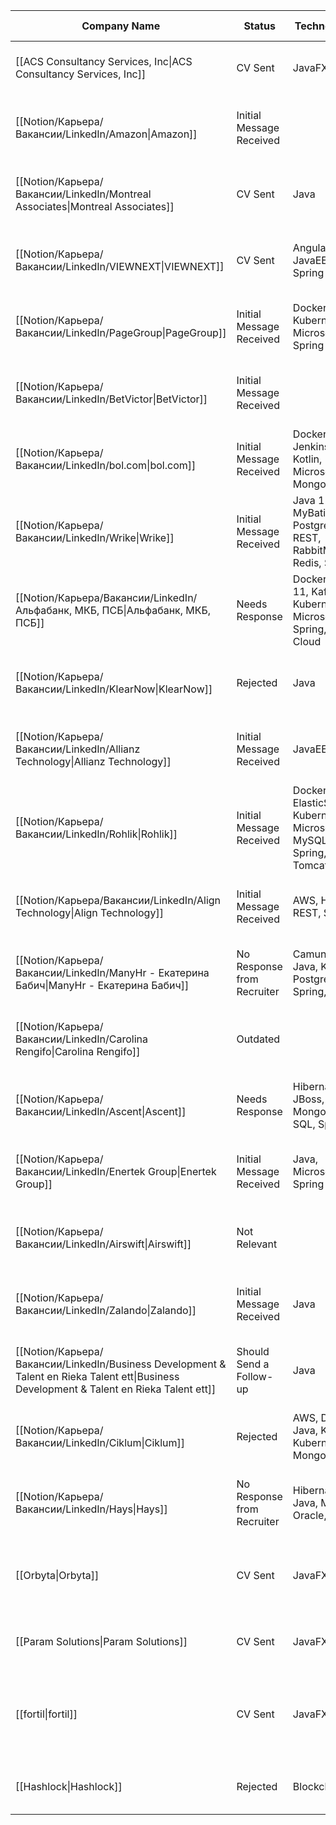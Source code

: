 |Company Name|Status|Technologies|Country|Last contact|Created|LinkedIn dialog URL|Offers relocation|Remote|Updated|LinnedIn Job URL|
|---|---|---|---|---|---|---|---|---|---|---|
|[[ACS Consultancy Services, Inc\|ACS Consultancy Services, Inc]]|CV Sent|JavaFX|US||July 21, 2024 9:00 PM||[ ]|Yes|July 21, 2024 9:17 PM|[https://www.linkedin.com/jobs/search/?currentJobId=3909011509&eBP=NOT_ELIGIBLE_FOR_CHARGING&f_WT=2&geoId=92000000&keywords=javafx&location=Worldwide&origin=JOB_SEARCH_PAGE_JOB_FILTER&refId=AqnpM3o%2BVMNEd8Y0VXGlpQ%3D%3D&refresh=true&trackingId=dT5lcjW42DlqEnN43RUb6A%3D%3D](https://www.linkedin.com/jobs/search/?currentJobId=3909011509&eBP=NOT_ELIGIBLE_FOR_CHARGING&f_WT=2&geoId=92000000&keywords=javafx&location=Worldwide&origin=JOB_SEARCH_PAGE_JOB_FILTER&refId=AqnpM3o%2BVMNEd8Y0VXGlpQ%3D%3D&refresh=true&trackingId=dT5lcjW42DlqEnN43RUb6A%3D%3D)|
|[[Notion/Карьера/Вакансии/LinkedIn/Amazon\|Amazon]]|Initial Message Received||||April 29, 2022 2:33 AM||[x]||May 12, 2022 6:00 PM||
|[[Notion/Карьера/Вакансии/LinkedIn/Montreal Associates\|Montreal Associates]]|CV Sent|Java|Spain|April 21, 2022|April 29, 2022 2:27 AM|[https://www.linkedin.com/messaging/thread/2-OTY2YjZiOGItZjRkZS00M2JiLWE3OGYtOWFhN2Q2YjIyNzllXzAxMw==/](https://www.linkedin.com/messaging/thread/2-OTY2YjZiOGItZjRkZS00M2JiLWE3OGYtOWFhN2Q2YjIyNzllXzAxMw==/)|[ ]|Partially Remote|April 29, 2022 2:30 AM||
|[[Notion/Карьера/Вакансии/LinkedIn/VIEWNEXT\|VIEWNEXT]]|CV Sent|Angular, JavaEE, Node, Spring|Spain|April 21, 2022|April 29, 2022 2:25 AM|[https://www.linkedin.com/messaging/thread/2-YjJhZjUwYWUtZTdmNy00ZTgwLThmYTUtYmVlZjgwZjY2MzI1XzAxMw==/](https://www.linkedin.com/messaging/thread/2-YjJhZjUwYWUtZTdmNy00ZTgwLThmYTUtYmVlZjgwZjY2MzI1XzAxMw==/)|[ ]||April 29, 2022 2:27 AM||
|[[Notion/Карьера/Вакансии/LinkedIn/PageGroup\|PageGroup]]|Initial Message Received|Docker, Kubernetes, Microservices, Spring|Spain|April 20, 2022|April 29, 2022 2:22 AM|[https://www.linkedin.com/messaging/thread/2-OGM3NjRiNTEtNjc5Zi00MTYwLThiMzAtY2MzYjQ5Mzc2MWVkXzAxMw==/](https://www.linkedin.com/messaging/thread/2-OGM3NjRiNTEtNjc5Zi00MTYwLThiMzAtY2MzYjQ5Mzc2MWVkXzAxMw==/)|[ ]|Partially Remote|April 29, 2022 2:25 AM||
|[[Notion/Карьера/Вакансии/LinkedIn/BetVictor\|BetVictor]]|Initial Message Received|||April 20, 2022|April 29, 2022 2:20 AM|[https://www.linkedin.com/messaging/thread/2-ZmU0NmJlMGMtYzY3YS00YWU2LTg3YjEtYzJhOWZhZTI0NDgxXzAxMg==/](https://www.linkedin.com/messaging/thread/2-ZmU0NmJlMGMtYzY3YS00YWU2LTg3YjEtYzJhOWZhZTI0NDgxXzAxMg==/)|[ ]||April 29, 2022 2:21 AM||
|[[Notion/Карьера/Вакансии/LinkedIn/bol.com\|bol.com]]|Initial Message Received|Docker, Jenkins, Kotlin, Microservices, MongoDB|Netherlands|April 20, 2022|April 29, 2022 2:16 AM|[https://www.linkedin.com/messaging/thread/2-MzUxNTM4MTEtMDM3MS00NTE5LWI3MTAtYjc5YWQ2YzMzOTJmXzAxMg==/](https://www.linkedin.com/messaging/thread/2-MzUxNTM4MTEtMDM3MS00NTE5LWI3MTAtYjc5YWQ2YzMzOTJmXzAxMg==/)|[x]||April 29, 2022 2:19 AM||
|[[Notion/Карьера/Вакансии/LinkedIn/Wrike\|Wrike]]|Initial Message Received|Java 11, MyBatis, PostgreSQL, REST, RabbitMQ, Redis, Spring|Czechia, Greece, Poland|April 15, 2022|April 29, 2022 2:11 AM|[https://www.linkedin.com/messaging/thread/2-OGYxOTIzMTMtYWY4OC00ZTZjLTkwZjQtOTQyYTM2Y2E0MzkzXzAxMw==/](https://www.linkedin.com/messaging/thread/2-OGYxOTIzMTMtYWY4OC00ZTZjLTkwZjQtOTQyYTM2Y2E0MzkzXzAxMw==/)|[ ]|Yes|April 29, 2022 2:16 AM||
|[[Notion/Карьера/Вакансии/LinkedIn/Альфабанк, МКБ, ПСБ\|Альфабанк, МКБ, ПСБ]]|Needs Response|Docker, Java 11, Kafka, Kubernetes, Microservices, Spring, Spring Cloud|Russia||April 29, 2022 2:09 AM||[ ]||April 29, 2022 2:11 AM||
|[[Notion/Карьера/Вакансии/LinkedIn/KlearNow\|KlearNow]]|Rejected|Java|Spain|April 12, 2022|April 29, 2022 2:07 AM|[https://www.linkedin.com/messaging/thread/2-M2ViMWY2MDYtYTE3MC00YTk2LWE4NTAtYTZhNDdmMzNiMzYzXzAxMA==/](https://www.linkedin.com/messaging/thread/2-M2ViMWY2MDYtYTE3MC00YTk2LWE4NTAtYTZhNDdmMzNiMzYzXzAxMA==/)|[ ]||April 29, 2022 2:09 AM||
|[[Notion/Карьера/Вакансии/LinkedIn/Allianz Technology\|Allianz Technology]]|Initial Message Received|JavaEE|Spain|April 14, 2022|April 29, 2022 2:06 AM|[https://www.linkedin.com/messaging/thread/2-MGU5NTBhYmQtNTIxNC00MmY5LTk5MTctNDQzNGYzMDNjMDc3XzAxMw==/](https://www.linkedin.com/messaging/thread/2-MGU5NTBhYmQtNTIxNC00MmY5LTk5MTctNDQzNGYzMDNjMDc3XzAxMw==/)|[ ]||April 29, 2022 2:07 AM||
|[[Notion/Карьера/Вакансии/LinkedIn/Rohlik\|Rohlik]]|Initial Message Received|Docker, ElasticSearch, Kubernetes, Microservices, MySQL, React, Spring, Tomcat||April 14, 2022|April 29, 2022 2:04 AM|[https://www.linkedin.com/messaging/thread/2-ZjkxYTlhMjAtY2UyNS00N2Q2LWEwNDEtYzMyYzBkNGVkMTE4XzAxMw==/](https://www.linkedin.com/messaging/thread/2-ZjkxYTlhMjAtY2UyNS00N2Q2LWEwNDEtYzMyYzBkNGVkMTE4XzAxMw==/)|[ ]||April 29, 2022 2:06 AM||
|[[Notion/Карьера/Вакансии/LinkedIn/Align Technology\|Align Technology]]|Initial Message Received|AWS, HTTP, REST, Spring||April 14, 2022|April 29, 2022 2:00 AM|[https://www.linkedin.com/messaging/thread/2-ZDJjM2M0ZmYtYzFjNC00MDA2LWE3MjItOGQ2Y2Y5OGM4NmMzXzAxMg==/](https://www.linkedin.com/messaging/thread/2-ZDJjM2M0ZmYtYzFjNC00MDA2LWE3MjItOGQ2Y2Y5OGM4NmMzXzAxMg==/)|[ ]||April 29, 2022 2:03 AM||
|[[Notion/Карьера/Вакансии/LinkedIn/ManyHr - Екатерина Бабич\|ManyHr - Екатерина Бабич]]|No Response from Recruiter|Camunda, Java, Kafka, PostgreSQL, Spring, gRPC|Russia|April 13, 2022|April 29, 2022 1:58 AM|[https://www.linkedin.com/messaging/thread/2-ZTZhMTk2YmMtNmZlNy00YmU3LThkNGMtMzVhZGJmZWQwNzdlXzAxMA==/](https://www.linkedin.com/messaging/thread/2-ZTZhMTk2YmMtNmZlNy00YmU3LThkNGMtMzVhZGJmZWQwNzdlXzAxMA==/)|[ ]||April 29, 2022 2:00 AM||
|[[Notion/Карьера/Вакансии/LinkedIn/Carolina Rengifo\|Carolina Rengifo]]|Outdated||Spain||April 29, 2022 1:51 AM||[ ]|Partially Remote|April 29, 2022 1:57 AM||
|[[Notion/Карьера/Вакансии/LinkedIn/Ascent\|Ascent]]|Needs Response|Hibernate, JBoss, Java, MongoDB, SQL, Spring|Bulgaria, Malta, Spain, UK|April 13, 2022|April 29, 2022 1:46 AM|[https://www.linkedin.com/messaging/thread/2-YmFjYTIzZDYtZmM4Yy00MzU0LTkwOGQtZDgzZjI3MzhkZjBkXzAxMg==/](https://www.linkedin.com/messaging/thread/2-YmFjYTIzZDYtZmM4Yy00MzU0LTkwOGQtZDgzZjI3MzhkZjBkXzAxMg==/)|[ ]|Yes|April 29, 2022 1:49 AM||
|[[Notion/Карьера/Вакансии/LinkedIn/Enertek Group\|Enertek Group]]|Initial Message Received|Java, Microservices, Spring|Spain|April 28, 2022|April 29, 2022 1:43 AM|[https://www.linkedin.com/messaging/thread/2-YTQ5ZDdjOGItYmJkNi00ODVlLWFmMWUtZTlkNDMxMWQ0ZjdlXzAxMg==/](https://www.linkedin.com/messaging/thread/2-YTQ5ZDdjOGItYmJkNi00ODVlLWFmMWUtZTlkNDMxMWQ0ZjdlXzAxMg==/)|[ ]||April 29, 2022 1:55 AM||
|[[Notion/Карьера/Вакансии/LinkedIn/Airswift\|Airswift]]|Not Relevant|||April 13, 2022|April 29, 2022 1:41 AM|[https://www.linkedin.com/messaging/thread/2-MDY2Y2FiZjItYTkwOS00M2U2LWIzYzQtNDdlZmY3YzkxNmVkXzAxMg==/](https://www.linkedin.com/messaging/thread/2-MDY2Y2FiZjItYTkwOS00M2U2LWIzYzQtNDdlZmY3YzkxNmVkXzAxMg==/)|[ ]||April 29, 2022 1:55 AM||
|[[Notion/Карьера/Вакансии/LinkedIn/Zalando\|Zalando]]|Initial Message Received|Java|Germany|April 13, 2022|April 29, 2022 1:39 AM|[https://www.linkedin.com/messaging/thread/2-Y2EwY2E5NDMtMmQ2Mi00NTRjLWJjZWItYmE2ODRkMGMwOTYxXzAxMw==/](https://www.linkedin.com/messaging/thread/2-Y2EwY2E5NDMtMmQ2Mi00NTRjLWJjZWItYmE2ODRkMGMwOTYxXzAxMw==/)|[x]||April 29, 2022 1:55 AM||
|[[Notion/Карьера/Вакансии/LinkedIn/Business Development & Talent en Rieka Talent ett\|Business Development & Talent en Rieka Talent ett]]|Should Send a Follow-up|Java||April 12, 2022|April 29, 2022 1:36 AM|[https://www.linkedin.com/messaging/thread/2-N2JmZjE4ODItNTcwMC00MGU1LWFjODItZDU0ZmUxMWEyNjhmXzAxMw==/](https://www.linkedin.com/messaging/thread/2-N2JmZjE4ODItNTcwMC00MGU1LWFjODItZDU0ZmUxMWEyNjhmXzAxMw==/)|[ ]||April 29, 2022 1:55 AM||
|[[Notion/Карьера/Вакансии/LinkedIn/Ciklum\|Ciklum]]|Rejected|AWS, Docker, Java, Kafka, Kubernetes, MongoDB|Spain|April 12, 2022|April 29, 2022 1:34 AM|[https://www.linkedin.com/messaging/thread/2-ZTM5YzBkNDItODk2ZS00NGEyLWIyZjQtODcxNDIwZmNjNGQ0XzAxMw==/](https://www.linkedin.com/messaging/thread/2-ZTM5YzBkNDItODk2ZS00NGEyLWIyZjQtODcxNDIwZmNjNGQ0XzAxMw==/)|[ ]|Yes|April 29, 2022 1:57 AM||
|[[Notion/Карьера/Вакансии/LinkedIn/Hays\|Hays]]|No Response from Recruiter|Hibernate, Java, MySQL, Oracle, Spring|Spain|April 12, 2022|April 29, 2022 1:26 AM|[https://www.linkedin.com/messaging/thread/2-MTkwNTIxYTQtZmQ2NS00MmVmLWFiMDYtMmY1MmMyNTBiYzFjXzAxMg==/](https://www.linkedin.com/messaging/thread/2-MTkwNTIxYTQtZmQ2NS00MmVmLWFiMDYtMmY1MmMyNTBiYzFjXzAxMg==/)|[ ]||April 29, 2022 1:55 AM||
|[[Orbyta\|Orbyta]]|CV Sent|JavaFX|Italy||July 21, 2024 9:03 PM||[ ]|Yes|July 21, 2024 9:17 PM|[https://www.linkedin.com/jobs/search/?currentJobId=3973197724&eBP=CwEAAAGQ1WCaXCctcs8EsjmRBEK_uTzs2vkaWZgSlIhoZejjcgKjXkWLBn2vfRQJ_ygtgsRZWnAwXU2w5G-rxm4H7hnm5xX0y5R3fQ-_GYCLFepQq4Etc3hRry212-rYA0mEcS19n-dI64G37Sa6KD6ya7XCmKMYNemGxPBcU1cc91iq5mQLgH9vBbUWuYK7xOEEwFg1Os5DT5y4CxW3axJpqPOOvXuxsd3WVjy-okQ5K1GFDIIwVqZjlHlG7izDaoSG7kgxiRCaFraLknSZdESkOLNv9bNp99_1F7hNnj6GDMgb_oP9xjOXWo-ZmUryORvZMoTeypGymZ9LCljiK1mJF3fbZN4cruO51rGi3hoD-W3qfM3Ad62JrgswB3FLDBQ8Ru3NvuE3b4NzQDPRQvKTazpnaYgcF5HV&f_WT=2&geoId=92000000&keywords=javafx&location=Worldwide&origin=JOB_SEARCH_PAGE_JOB_FILTER&refId=gPaX2CYgtoBv%2FvA26BSlGQ%3D%3D&refresh=true&trackingId=9ii3pBjSOD5lirMpsYxRGA%3D%3D](https://www.linkedin.com/jobs/search/?currentJobId=3973197724&eBP=CwEAAAGQ1WCaXCctcs8EsjmRBEK_uTzs2vkaWZgSlIhoZejjcgKjXkWLBn2vfRQJ_ygtgsRZWnAwXU2w5G-rxm4H7hnm5xX0y5R3fQ-_GYCLFepQq4Etc3hRry212-rYA0mEcS19n-dI64G37Sa6KD6ya7XCmKMYNemGxPBcU1cc91iq5mQLgH9vBbUWuYK7xOEEwFg1Os5DT5y4CxW3axJpqPOOvXuxsd3WVjy-okQ5K1GFDIIwVqZjlHlG7izDaoSG7kgxiRCaFraLknSZdESkOLNv9bNp99_1F7hNnj6GDMgb_oP9xjOXWo-ZmUryORvZMoTeypGymZ9LCljiK1mJF3fbZN4cruO51rGi3hoD-W3qfM3Ad62JrgswB3FLDBQ8Ru3NvuE3b4NzQDPRQvKTazpnaYgcF5HV&f_WT=2&geoId=92000000&keywords=javafx&location=Worldwide&origin=JOB_SEARCH_PAGE_JOB_FILTER&refId=gPaX2CYgtoBv%2FvA26BSlGQ%3D%3D&refresh=true&trackingId=9ii3pBjSOD5lirMpsYxRGA%3D%3D)|
|[[Param Solutions\|Param Solutions]]|CV Sent|JavaFX|||July 21, 2024 9:04 PM||[ ]|Yes|July 21, 2024 9:17 PM|[https://www.linkedin.com/jobs/search/?currentJobId=3934971886&eBP=NOT_ELIGIBLE_FOR_CHARGING&f_E=4&f_WT=2&geoId=92000000&keywords=javafx&location=Worldwide&origin=JOB_SEARCH_PAGE_LOCATION_AUTOCOMPLETE&refId=LSM33Y1TXJ7KvlnoaRHcng%3D%3D&refresh=true&trackingId=OfeyA4J8L9Fu6ewb3HDZfQ%3D%3D](https://www.linkedin.com/jobs/search/?currentJobId=3934971886&eBP=NOT_ELIGIBLE_FOR_CHARGING&f_E=4&f_WT=2&geoId=92000000&keywords=javafx&location=Worldwide&origin=JOB_SEARCH_PAGE_LOCATION_AUTOCOMPLETE&refId=LSM33Y1TXJ7KvlnoaRHcng%3D%3D&refresh=true&trackingId=OfeyA4J8L9Fu6ewb3HDZfQ%3D%3D)|
|[[fortil\|fortil]]|CV Sent|JavaFX|Italy||July 21, 2024 9:08 PM||[ ]|Yes|July 21, 2024 9:17 PM|[https://www.linkedin.com/jobs/search/?currentJobId=3969549770&eBP=CwEAAAGQ1WCaXF4T-jjJzMzjnK9yM0ivhM8v9gy-m4-c5D3kooPMaW6sEd8TU25Up2qmYSq6IhfVNpEorhNBijt5f6dZOMD3VEFxFpI7EOZlQUAeEs7AlvED_SDYthlShkqxu9FgZesrextHJ_z74NmxX_-C_FkPm6S1F0T1hOuGr2vAIpH-cImvXPZ16m0MNGhC6F3_xPDISFFeU_Dir-VrW9vDxQKRrThZq5_wcHf7REbdfT655VaREoN9BAh3hRqo2SVi7wsq6-ZMpLe5uBwCmhDaaQVrah_VHLoXYMaCflG0iPDzh6-M0QMtb--aKvS5zJYVHTZsAFUvSjYZ8FIpKD5ho8b_aXVmmZTnXc-zk7BnyOyBpQbp1jUD54nGg6Juy0Xtzoi4CLC5Sj54lBD5R53E_h1jjDochgfLUJkbOUxjQXaE_Af-95xugi2jgEErLYq8I8jZw1HonA&f_WT=2&geoId=92000000&keywords=javafx&location=Worldwide&origin=JOB_SEARCH_PAGE_JOB_FILTER&refId=gPaX2CYgtoBv%2FvA26BSlGQ%3D%3D&refresh=true&trackingId=H5jw2BA6ZPt5e%2Bhyc5%2F4vA%3D%3D](https://www.linkedin.com/jobs/search/?currentJobId=3969549770&eBP=CwEAAAGQ1WCaXF4T-jjJzMzjnK9yM0ivhM8v9gy-m4-c5D3kooPMaW6sEd8TU25Up2qmYSq6IhfVNpEorhNBijt5f6dZOMD3VEFxFpI7EOZlQUAeEs7AlvED_SDYthlShkqxu9FgZesrextHJ_z74NmxX_-C_FkPm6S1F0T1hOuGr2vAIpH-cImvXPZ16m0MNGhC6F3_xPDISFFeU_Dir-VrW9vDxQKRrThZq5_wcHf7REbdfT655VaREoN9BAh3hRqo2SVi7wsq6-ZMpLe5uBwCmhDaaQVrah_VHLoXYMaCflG0iPDzh6-M0QMtb--aKvS5zJYVHTZsAFUvSjYZ8FIpKD5ho8b_aXVmmZTnXc-zk7BnyOyBpQbp1jUD54nGg6Juy0Xtzoi4CLC5Sj54lBD5R53E_h1jjDochgfLUJkbOUxjQXaE_Af-95xugi2jgEErLYq8I8jZw1HonA&f_WT=2&geoId=92000000&keywords=javafx&location=Worldwide&origin=JOB_SEARCH_PAGE_JOB_FILTER&refId=gPaX2CYgtoBv%2FvA26BSlGQ%3D%3D&refresh=true&trackingId=H5jw2BA6ZPt5e%2Bhyc5%2F4vA%3D%3D)|
|[[Hashlock\|Hashlock]]|Rejected|Blockchain|Australia||July 21, 2024 10:50 PM||[ ]|Yes|July 25, 2024 1:29 AM|[https://www.linkedin.com/jobs/search/?currentJobId=3959990422&eBP=NOT_ELIGIBLE_FOR_CHARGING&f_WT=2&geoId=101452733&keywords=java&location=Australia&origin=JOB_SEARCH_PAGE_SEARCH_BUTTON&refId=dLco8PrpT9dpL541q0tdCw%3D%3D&refresh=true&trackingId=7bK%2Bj2MWd%2FMcq6hTB6XBaA%3D%3D](https://www.linkedin.com/jobs/search/?currentJobId=3959990422&eBP=NOT_ELIGIBLE_FOR_CHARGING&f_WT=2&geoId=101452733&keywords=java&location=Australia&origin=JOB_SEARCH_PAGE_SEARCH_BUTTON&refId=dLco8PrpT9dpL541q0tdCw%3D%3D&refresh=true&trackingId=7bK%2Bj2MWd%2FMcq6hTB6XBaA%3D%3D)|